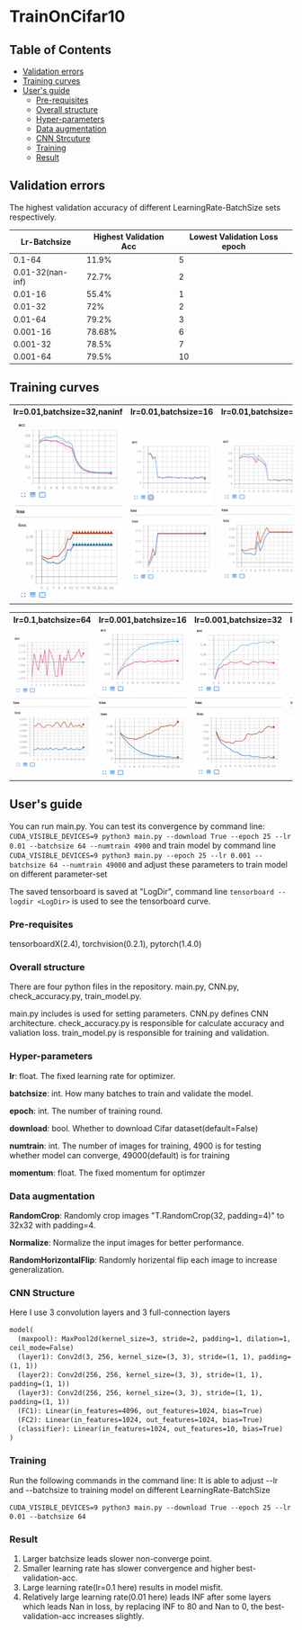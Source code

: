 # TrainOnCifar10
## Table of Contents
* [Validation errors](#validation-errors)
* [Training curves](#training-curves)
* [User's guide](#users-guide)
   * [Pre-requisites](#pre-requisites)
   * [Overall structure](#overall-structure)
   * [Hyper-parameters](#hyper-parameters)
   * [Data augmentation](#data-augmentation)
   * [CNN Strcuture](#cnn-structure)
   * [Training](#training)
   * [Result](#result)


## Validation errors
The highest validation accuracy of different LearningRate-BatchSize sets respectively. 

Lr-Batchsize | Highest Validation Acc | Lowest Validation Loss epoch
------- | ----------------------- | -----------------------
0.1-64 | 11.9% | 5
0.01-32(nan-inf) | 72.7% | 2
0.01-16 | 55.4% | 1
0.01-32 | 72% | 2
0.01-64 | 79.2% | 3
0.001-16 | 78.68% | 6
0.001-32 | 78.5% | 7
0.001-64 | 79.5% | 10

## Training curves
<table>
    <tr>
            <th>lr=0.01,batchsize=32,naninf</th>
            <th>lr=0.01,batchsize=16</th>
            <th>lr=0.01,batchsize=32</th>
            <th>lr=0.01,batchsize=64</th>
    </tr>
    <tr>
        <td><img src=https://github.com/Ch3ngY1/TrainOnCifar10/blob/master/mytensorboard/Fig/lr001bs32naninf.png width=100% /></td>
        <td><img src=https://github.com/Ch3ngY1/TrainOnCifar10/blob/master/mytensorboard/Fig/lr001bs16.png width=100% /></td>
        <td><img src=https://github.com/Ch3ngY1/TrainOnCifar10/blob/master/mytensorboard/Fig/lr001bs32.png width=100% /></td>
        <td><img src=https://github.com/Ch3ngY1/TrainOnCifar10/blob/master/mytensorboard/Fig/lr001bs64.png width=100% /></td>
    </tr>
</table>

<table>
    <tr>
            <th>lr=0.1,batchsize=64</th>
            <th>lr=0.001,batchsize=16</th>
            <th>lr=0.001,batchsize=32</th>
            <th>lr=0.001,batchsize=64</th>
    </tr>
    <tr>
        <td><img src=https://github.com/Ch3ngY1/TrainOnCifar10/blob/master/mytensorboard/Fig/lr01bs64.png width=100% /></td>
        <td><img src=https://github.com/Ch3ngY1/TrainOnCifar10/blob/master/mytensorboard/Fig/lr0001bs16.png width=100% /></td>
        <td><img src=https://github.com/Ch3ngY1/TrainOnCifar10/blob/master/mytensorboard/Fig/lr0001bs32.png width=100% /></td>
        <td><img src=https://github.com/Ch3ngY1/TrainOnCifar10/blob/master/mytensorboard/Fig/lr0001bs64.png width=100% /></td>
    </tr>
</table>

## User's guide
You can run main.py. You can test its convergence by command line: `CUDA_VISIBLE_DEVICES=9 python3 main.py --download True --epoch 25 --lr 0.01 --batchsize 64 --numtrain 4900` and train model by command line `CUDA_VISIBLE_DEVICES=9 python3 main.py --epoch 25 --lr 0.001 --batchsize 64 --numtrain 49000` and adjust these parameters to train model on different parameter-set

The saved tensorboard is saved at "LogDir", command line `tensorboard --logdir <LogDir>` is used to see the tensorboard curve.

### Pre-requisites
tensorboardX(2.4), torchvision(0.2.1), pytorch(1.4.0)

### Overall structure
There are four python files in the repository. main.py, CNN.py, check_accuracy.py, train_model.py.

main.py includes is used for setting parameters.
CNN.py defines CNN architecture.
check_accuracy.py is responsible for calculate accuracy and valiation loss.
train_model.py is responsible for training and validation. 

### Hyper-parameters
**lr**: float. The fixed learning rate for optimizer.

**batchsize**: int. How many batches to train and validate the model.

**epoch**: int. The number of training round.

**download**: bool. Whether to download Cifar dataset(default=False)

**numtrain**: int. The number of images for training, 4900 is for testing whether model can converge, 49000(default) is for training

**momentum**: float. The fixed momentum for optimzer

### Data augmentation
**RandomCrop**: Randomly crop images "T.RandomCrop(32, padding=4)" to 32x32 with padding=4.

**Normalize**: Normalize the input images for better performance.

**RandomHorizontalFlip**: Randomly horizental flip each image to increase generalization.

### CNN Structure
Here I use 3 convolution layers and 3 full-connection layers
```
model(
  (maxpool): MaxPool2d(kernel_size=3, stride=2, padding=1, dilation=1, ceil_mode=False)
  (layer1): Conv2d(3, 256, kernel_size=(3, 3), stride=(1, 1), padding=(1, 1))
  (layer2): Conv2d(256, 256, kernel_size=(3, 3), stride=(1, 1), padding=(1, 1))
  (layer3): Conv2d(256, 256, kernel_size=(3, 3), stride=(1, 1), padding=(1, 1))
  (FC1): Linear(in_features=4096, out_features=1024, bias=True)
  (FC2): Linear(in_features=1024, out_features=1024, bias=True)
  (classifier): Linear(in_features=1024, out_features=10, bias=True)
)
```

### Training
Run the following commands in the command line:
It is able to adjust --lr and --batchsize to training model on different LearningRate-BatchSize
```
CUDA_VISIBLE_DEVICES=9 python3 main.py --download True --epoch 25 --lr 0.01 --batchsize 64 
```

### Result
1. Larger batchsize leads slower non-converge point.
2. Smaller learning rate has slower convergence and higher best-validation-acc.
3. Large learning rate(lr=0.1 here) results in model misfit.
4. Relatively large learning rate(0.01 here) leads INF after some layers which leads Nan in loss, by replacing INF to 80 and Nan to 0, the best-validation-acc increases slightly.
   
